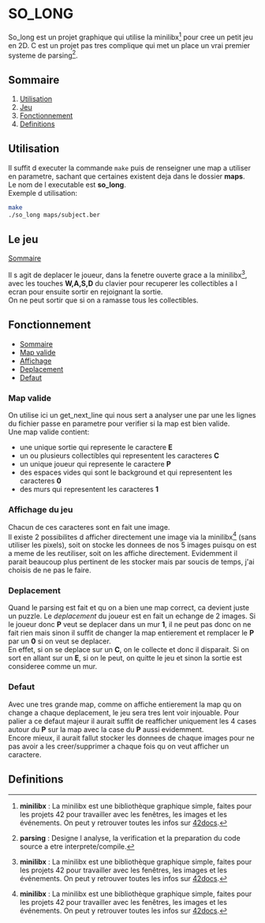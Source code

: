 # SO_LONG

So_long est un projet graphique qui utilise la minilibx[^1] pour cree un petit jeu en 2D.
C est un projet pas tres complique qui met un place un vrai premier systeme de parsing[^2].

## Sommaire

1. [Utilisation](#utilisation)
2. [Jeu](#le-jeu)
3. [Fonctionnement](#fonctionnement)
4. [Definitions](#definitions)

## Utilisation

Il suffit d executer la commande `make` puis de renseigner une map a utiliser en parametre, sachant que certaines existent deja dans le dossier **maps**.  
Le nom de l executable est **so_long**.  
Exemple d utilisation:  
```bash
make
./so_long maps/subject.ber
```

## Le jeu

[Sommaire](#sommaire)

Il s agit de deplacer le joueur, dans la fenetre ouverte grace a la minilibx[^1], avec les touches **W,A,S,D** du clavier pour recuperer les collectibles a l ecran pour ensuite sortir en rejoignant la sortie.  
On ne peut sortir que si on a ramasse tous les collectibles.  

## Fonctionnement

- [Sommaire](#sommaire)
- [Map valide](#map-valide)
- [Affichage](#affichage-du-jeu)
- [Deplacement](#deplacement)
- [Defaut](#defaut)

### Map valide

On utilise ici un get_next_line qui nous sert a analyser une par une les lignes du fichier passe en parametre pour verifier si la map est bien valide.  
Une map valide contient:
- une unique sortie qui represente le caractere **E**
- un ou plusieurs collectibles qui representent les caracteres **C**
- un unique joueur qui represente le caractere **P**
- des espaces vides qui sont le background et qui representent les caracteres **0**
- des murs qui representent les caracteres **1**

### Affichage du jeu

Chacun de ces caracteres sont en fait une image.  
Il existe 2 possibilites d afficher directement une image via la minilibx[^1] (sans utiliser les pixels), soit on stocke les donnees de nos 5 images puisqu on est a meme de les reutiliser, soit on les affiche directement. Evidemment il parait beaucoup plus pertinent de les stocker mais par soucis de temps, j'ai choisis de ne pas le faire.  

### Deplacement

Quand le parsing est fait et qu on a bien une map correct, ca devient juste un puzzle. Le *deplacement* du joueur est en fait un echange de 2 images. Si le joueur donc **P** veut se deplacer dans un mur **1**, il ne peut pas donc on ne fait rien mais sinon il suffit de changer la map entierement et remplacer le **P** par un **0** si on veut se deplacer.  
En effet, si on se deplace sur un **C**, on le collecte et donc il disparait. Si on sort en allant sur un **E**, si on le peut, on quitte le jeu et sinon la sortie est consideree comme un mur.

### Defaut

Avec une tres grande map, comme on affiche entierement la map qu on change a chaque deplacement, le jeu sera tres lent voir injouable. Pour palier a ce defaut majeur il aurait suffit de reafficher uniquement les 4 cases autour du **P** sur la map avec la case du **P** aussi evidemment.  
Encore mieux, il aurait fallut stocker les donnees de chaque images pour ne pas avoir a les creer/supprimer a chaque fois qu on veut afficher un caractere.  

## Definitions

[^1]: **minilibx** : La minilibx est une bibliothèque graphique simple, faites pour les projets 42 pour travailler avec les fenêtres, les images et les événements. On peut y retrouver toutes les infos sur [42docs](https://harm-smits.github.io/42docs/libs/minilibx).  
  
[^2]: **parsing** : Designe l analyse, la verification et la preparation du code source a etre interprete/compile. 